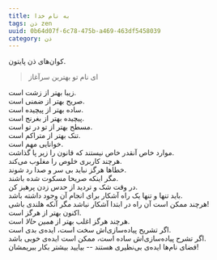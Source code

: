 ```yaml
---
title: به نام خدا
tags: ذن zen
uuid: 0b64d07f-6c78-475b-a469-463df5458039
category: ذن
---
```

کوان‌های ذن پایتون.

> ای نام تو بهترین سرآغاز



زیبا بهتر از زشت است.<br>
صریح بهتر از ضمنی است.<br>
ساده بهتر از پیچیده است.<br>
پیچیده بهتر از بغرنج است.<br>
مسطح بهتر از تو در تو است.<br>
تنک بهتر از متراکم است.<br>
خوانایی مهم است.<br>
موارد خاص آنقدر خاص نیستند که قانون را زیر پا گذاشت.<br>
هرچند کاربری خلوص را مغلوب می‌کند.<br>
خطاها هرگز نباید بی سر و صدا رد شوند.<br>
مگر اینکه صریحا مسکوت شده باشند.<br>
در وقت شک و تردید از حدس زدن پرهیز کن.<br>
باید تنها و تنها یک راه آشکار برای انجام آن وجود داشته باشد.<br>
هرچند ممکن است آن راه در ابتدا آشکار نباشد مگر آنکه هلندی باشی!<br>
اکنون بهتر از هرگز است.<br>
هرچند هرگز اغلب بهتر از *همین حالا* است.<br>
اگر تشریح پیاده‌سازی‌اش سخت است، ایده‌ی بدی است.<br>
اگر تشرح پیاده‌سازی‌اش ساده است،‌ ممکن است ایده‌ی خوبی باشد.<br>
فضای نام‌ها ایده‌ی بی‌نظیری هستند -- بیایید بیشتر بکار ببریمشان!<br>
